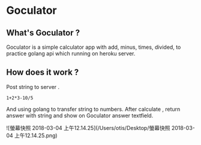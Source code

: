 # Goculator 

## What's Goculator ?

Goculator is a simple calculator app with add, minus, times, divided, to practice golang api which running on heroku server.

## How does it work ?

Post string  to server .

```
1+2*3-10/5
```

And using golang to transfer string to numbers. After calculate , return answer with string and show on Goculator answer textfield.

![螢幕快照 2018-03-04 上午12.14.25](/Users/otis/Desktop/螢幕快照 2018-03-04 上午12.14.25.png)



#### 